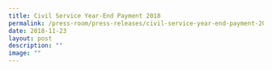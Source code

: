 ```yaml
---
title: Civil Service Year‑End Payment 2018
permalink: /press-room/press-releases/civil-service-year-end-payment-2018/
date: 2018-11-23
layout: post
description: ""
image: ""
---
```

